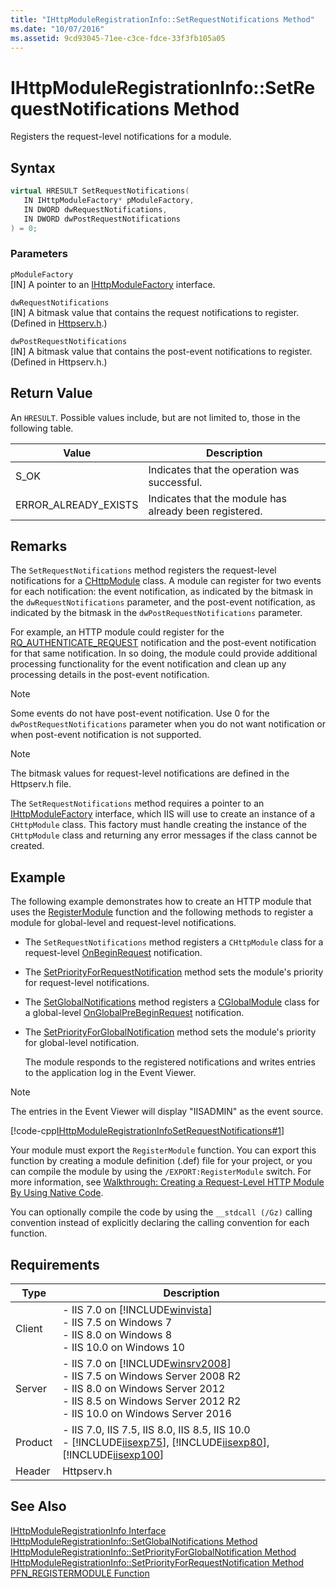 ```yaml
---
title: "IHttpModuleRegistrationInfo::SetRequestNotifications Method"
ms.date: "10/07/2016"
ms.assetid: 9cd93045-71ee-c3ce-fdce-33f3fb105a05
---
```

# IHttpModuleRegistrationInfo::SetRequestNotifications Method
Registers the request-level notifications for a module.  
  
## Syntax  
  
```cpp  
virtual HRESULT SetRequestNotifications(  
   IN IHttpModuleFactory* pModuleFactory,  
   IN DWORD dwRequestNotifications,  
   IN DWORD dwPostRequestNotifications  
) = 0;  
```  
  
### Parameters  
 `pModuleFactory`  
 [IN] A pointer to an [IHttpModuleFactory](../../web-development-reference/native-code-api-reference/ihttpmodulefactory-interface.md) interface.  
  
 `dwRequestNotifications`  
 [IN] A bitmask value that contains the request notifications to register. (Defined in [Httpserv.h](../../web-development-reference/native-code-api-reference/request-processing-constants.md).)  
  
 `dwPostRequestNotifications`  
 [IN] A bitmask value that contains the post-event notifications to register. (Defined in Httpserv.h.)  
  
## Return Value  
 An `HRESULT`. Possible values include, but are not limited to, those in the following table.  
  
|Value|Description|  
|-----------|-----------------|  
|S_OK|Indicates that the operation was successful.|  
|ERROR_ALREADY_EXISTS|Indicates that the module has already been registered.|  
  
## Remarks  
 The `SetRequestNotifications` method registers the request-level notifications for a [CHttpModule](../../web-development-reference/native-code-api-reference/chttpmodule-class.md) class. A module can register for two events for each notification: the event notification, as indicated by the bitmask in the `dwRequestNotifications` parameter, and the post-event notification, as indicated by the bitmask in the `dwPostRequestNotifications` parameter.  
  
 For example, an HTTP module could register for the [RQ_AUTHENTICATE_REQUEST](../../web-development-reference/native-code-api-reference/request-processing-constants.md) notification and the post-event notification for that same notification. In so doing, the module could provide additional processing functionality for the event notification and clean up any processing details in the post-event notification.  
  
> [!NOTE]
>  Some events do not have post-event notification. Use 0 for the `dwPostRequestNotifications` parameter when you do not want notification or when post-event notification is not supported.  
  
> [!NOTE]
> The bitmask values for request-level notifications are defined in the Httpserv.h file.  
  
 The `SetRequestNotifications` method requires a pointer to an [IHttpModuleFactory](../../web-development-reference/native-code-api-reference/ihttpmodulefactory-interface.md) interface, which IIS will use to create an instance of a `CHttpModule` class. This factory must handle creating the instance of the `CHttpModule` class and returning any error messages if the class cannot be created.  
  
## Example  
 The following example demonstrates how to create an HTTP module that uses the [RegisterModule](../../web-development-reference/native-code-api-reference/pfn-registermodule-function.md) function and the following methods to register a module for global-level and request-level notifications.  
  
- The `SetRequestNotifications` method registers a `CHttpModule` class for a request-level [OnBeginRequest](../../web-development-reference/native-code-api-reference/chttpmodule-onbeginrequest-method.md) notification.  
  
- The [SetPriorityForRequestNotification](../../web-development-reference/native-code-api-reference/ihttpmoduleregistrationinfo-setpriorityforrequestnotification-method.md) method sets the module's priority for request-level notifications.  
  
- The [SetGlobalNotifications](../../web-development-reference/native-code-api-reference/ihttpmoduleregistrationinfo-setglobalnotifications-method.md) method registers a [CGlobalModule](../../web-development-reference/native-code-api-reference/cglobalmodule-class.md) class for a global-level [OnGlobalPreBeginRequest](../../web-development-reference/native-code-api-reference/cglobalmodule-onglobalprebeginrequest-method.md) notification.  
  
- The [SetPriorityForGlobalNotification](../../web-development-reference/native-code-api-reference/ihttpmoduleregistrationinfo-setpriorityforglobalnotification-method.md) method sets the module's priority for global-level notification.  
  
  The module responds to the registered notifications and writes entries to the application log in the Event Viewer.  
  
> [!NOTE]
> The entries in the Event Viewer will display "IISADMIN" as the event source.  
  
 [!code-cpp[IHttpModuleRegistrationInfoSetRequestNotifications#1](../../../samples/snippets/cpp/VS_Snippets_IIS/IIS7/IHttpModuleRegistrationInfoSetRequestNotifications/cpp/IHttpModuleRegistrationInfoSetRequestNotifications.cpp#1)]  
  
 Your module must export the `RegisterModule` function. You can export this function by creating a module definition (.def) file for your project, or you can compile the module by using the `/EXPORT:RegisterModule` switch. For more information, see [Walkthrough: Creating a Request-Level HTTP Module By Using Native Code](../../web-development-reference/native-code-development-overview/walkthrough-creating-a-request-level-http-module-by-using-native-code.md).  
  
 You can optionally compile the code by using the `__stdcall (/Gz)` calling convention instead of explicitly declaring the calling convention for each function.  
  
## Requirements  
  
|Type|Description|  
|----------|-----------------|  
|Client|-   IIS 7.0 on [!INCLUDE[winvista](../../wmi-provider/includes/winvista-md.md)]<br />-   IIS 7.5 on Windows 7<br />-   IIS 8.0 on Windows 8<br />-   IIS 10.0 on Windows 10|  
|Server|-   IIS 7.0 on [!INCLUDE[winsrv2008](../../wmi-provider/includes/winsrv2008-md.md)]<br />-   IIS 7.5 on Windows Server 2008 R2<br />-   IIS 8.0 on Windows Server 2012<br />-   IIS 8.5 on Windows Server 2012 R2<br />-   IIS 10.0 on Windows Server 2016|  
|Product|-   IIS 7.0, IIS 7.5, IIS 8.0, IIS 8.5, IIS 10.0<br />-   [!INCLUDE[iisexp75](../../web-development-reference/native-code-api-reference/includes/iisexp75-md.md)], [!INCLUDE[iisexp80](../../web-development-reference/native-code-api-reference/includes/iisexp80-md.md)], [!INCLUDE[iisexp100](../../web-development-reference/native-code-api-reference/includes/iisexp100-md.md)]|  
|Header|Httpserv.h|  
  
## See Also  
 [IHttpModuleRegistrationInfo Interface](../../web-development-reference/native-code-api-reference/ihttpmoduleregistrationinfo-interface.md)
 [IHttpModuleRegistrationInfo::SetGlobalNotifications Method](../../web-development-reference/native-code-api-reference/ihttpmoduleregistrationinfo-setglobalnotifications-method.md)
 [IHttpModuleRegistrationInfo::SetPriorityForGlobalNotification Method](../../web-development-reference/native-code-api-reference/ihttpmoduleregistrationinfo-setpriorityforglobalnotification-method.md)
 [IHttpModuleRegistrationInfo::SetPriorityForRequestNotification Method](../../web-development-reference/native-code-api-reference/ihttpmoduleregistrationinfo-setpriorityforrequestnotification-method.md)
 [PFN_REGISTERMODULE Function](../../web-development-reference/native-code-api-reference/pfn-registermodule-function.md)
